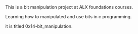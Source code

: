 This is a bit manipulation project at ALX foundations courses.

Learning how to manipulated and use bits in c programming.

it is titled 0x14-bit_manipulation.
